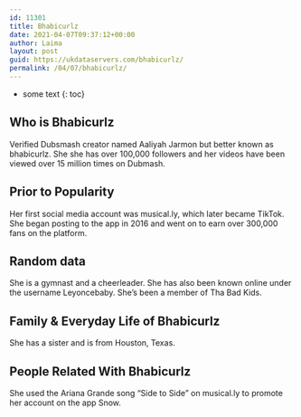 ```yaml
---
id: 11301
title: Bhabicurlz
date: 2021-04-07T09:37:12+00:00
author: Laima
layout: post
guid: https://ukdataservers.com/bhabicurlz/
permalink: /04/07/bhabicurlz/
---
```


* some text
{: toc}


## Who is Bhabicurlz
                  
                  
                  
Verified Dubsmash creator named Aaliyah Jarmon but better known as bhabicurlz. She she has over 100,000 followers and her videos have been viewed over 15 million times on Dubmash.
                  
              
            
              
            
                
                
                
## Prior to Popularity
                  
                  
                  
Her first social media account was musical.ly, which later became TikTok. She began posting to the app in 2016 and went on to earn over 300,000 fans on the platform. 
                  
              
            
              
            
                
                
                
## Random data
                  
                  
                  
She is a gymnast and a cheerleader. She has also been known online under the username Leyoncebaby. She&#8217;s been a member of Tha Bad Kids.
                  
              
            
              
            
                
                
                
## Family & Everyday Life of Bhabicurlz
                  
                  
                  
She has a sister and is from Houston, Texas. 
                  
              
            
              
            
                
                
                
## People Related With Bhabicurlz
                  
                  
                  
She used the Ariana Grande song &#8220;Side to Side&#8221; on musical.ly to promote her account on the app Snow. 
                  
              
            
              
            
                
              
            
              
              
            
            
              
            
          
          
          